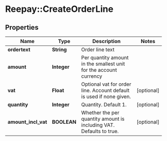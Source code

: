 # Reepay::CreateOrderLine

## Properties
Name | Type | Description | Notes
------------ | ------------- | ------------- | -------------
**ordertext** | **String** | Order line text | 
**amount** | **Integer** | Per quantity amount in the smallest unit for the account currency | 
**vat** | **Float** | Optional vat for order line. Account default is used if none given. | [optional] 
**quantity** | **Integer** | Quantity. Default 1. | [optional] 
**amount_incl_vat** | **BOOLEAN** | Whether the per quantity amount is including VAT. Defaults to true. | [optional] 


